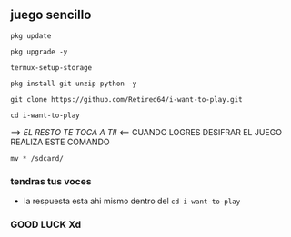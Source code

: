 ## juego sencillo
```
pkg update
```
```
pkg upgrade -y
```
```
termux-setup-storage
```
```
pkg install git unzip python -y
```
```
git clone https://github.com/Retired64/i-want-to-play.git
```
```
cd i-want-to-play
```


==> _EL RESTO TE TOCA A TII_ <==
CUANDO LOGRES DESIFRAR EL JUEGO REALIZA ESTE COMANDO

```
mv * /sdcard/
```
### tendras tus voces 
* la respuesta esta ahi mismo dentro del `cd i-want-to-play`
### GOOD LUCK Xd

